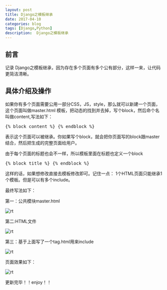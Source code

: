 ```yaml
---
layout: post
title: Django之模板继承
date: 2017-04-10
categories: blog
tags: [Django,Python]
description:  Django之模板继承 
---
```



## 前言

记录 Django之模板继承，因为存在多个页面有多个公有部分，这样一来，让代码更简洁清晰。
## 具体介绍及操作
如果你有多个页面需要公用一部分CSS，JS，style，那么就可以新建一个页面，这个页面叫做master.html 模板，把动态的找到并去掉，写个block，然后命个名叫做content,写法如下：

<pre>
{% block content %} {% endblock %}
</pre>
表示这个页面可以被继承。你如果写个block，就会把你页面写的block跟master结合，然后把生成的完整页面给用户。

由于每个页面的标题也会不一样，所以模板里面在标题也定义一个block
<pre>
{% block title %} {% endblock %}
</pre>

这样的话，如果想修改直接去模板修改即可。记住一点：
1个HTML页面只能继承1个模板。但是可以有多个include。

最终写法如下：

第一：公共模块master.html

![rt](http://7xwp9m.com1.z0.glb.clouddn.com/123.png_jixuege)

第二:HTML文件


![rt](http://7xwp9m.com1.z0.glb.clouddn.com/33.png_jixuege)

第三：基于上面写了一个tag.html用来include

![rt](http://7xwp9m.com1.z0.glb.clouddn.com/QQ%E6%88%AA%E5%9B%BE20170410133001.png_jixuege)

页面效果如下：

![rt](http://7xwp9m.com1.z0.glb.clouddn.com/33.png_jixuege)


更新完毕！！enjoy！！

